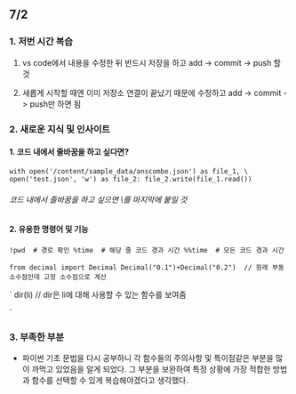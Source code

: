 ## 7/2 

### 1. 저번 시간 복습
1. vs code에서 내용을 수정한 뒤 반드시 저장을 하고 add -> commit -> push 할 것

2. 새롭게 시작할 때엔 이미 저장소 연결이 끝났기 때문에 수정하고 add -> commit -> push만 하면 됨

### 2. 새로운 지식 및 인사이트
#### 1. 코드 내에서 줄바꿈을 하고 싶다면?

`with open('/content/sample_data/anscombe.json') as file_1, \
     open('test.json', 'w') as file_2:
      file_2.write(file_1.read())
      `
###### 코드 내에서 줄바꿈을 하고 싶으면 \를 마지막에 붙일 것 


#### 2. 유용한 명령어 및 기능

`!pwd  # 경로 확인
%time  # 해당 줄 코드 경과 시간
%%time  # 모든 코드 경과 시간
`

`
from decimal import Decimal
Decimal("0.1")+Decimal("0.2")  // 원래 부동 소수점인데 고정 소수점으로 계산
`

`
dir(li)  // dir은 li에 대해 사용할 수 있는 함수를 보여줌

`


### 3. 부족한 부분
- 파이썬 기초 문법을 다시 공부하니 각 함수들의 주의사항 및 특이점같은 부분을 많이 까먹고 있었음을 알게 되었다. 그 부분을 보완하여 특정 상황에 가장 적합한 방법과 함수를 선택할 수 있게 복습해야겠다고 생각했다.
